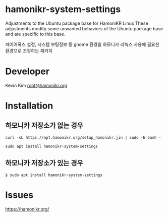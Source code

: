 # hamonikr-system-settings

Adjustments to the Ubuntu package base for HamoniKR Linux
These adjustments modify some unwanted behaviors of the Ubuntu package base and are specific to this base.

파이어폭스 설정, 시스템 부팅정보 등 gnome 환경을 하모니카 리눅스 사용에 필요한 환경으로 조정하는 패키지

# Developer

Kevin Kim <root@hamonikr.org>

# Installation

## 하모니카 저장소가 없는 경우

```
curl -sL https://apt.hamonikr.org/setup_hamonikr.jin | sudo -E bash -

sudo apt install hamonikr-system-settings
```

## 하모니카 저장소가 있는 경우

```
$ sudo apt install hamonikr-system-settings
```


# Issues

https://hamonikr.org/
